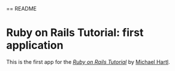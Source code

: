 == README

# Ruby on Rails Tutorial: first application

This is the first app for the 
[*Ruby on Rails Tutorial*](http://railstutorial.org/)
by [Michael Hartl](http://michaelhartl.com).
